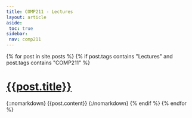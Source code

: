 ```yaml
---
title: COMP211 - Lectures
layout: article
aside:
 toc: true
sidebar:
 nav: comp211
---
```

{% for post in site.posts %}
{% if post.tags contains "Lectures" and post.tags contains "COMP211" %}
# [{{post.title}}]({{site.baseurl}}{{post.url}})
{::nomarkdown}
{{post.content}}
{:/nomarkdown}
{% endif %}
{% endfor %}
